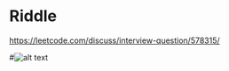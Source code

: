 # Riddle

https://leetcode.com/discuss/interview-question/578315/

#![alt text](https://assets.leetcode.com/users/marzouk3000/image_1586831939.png)


